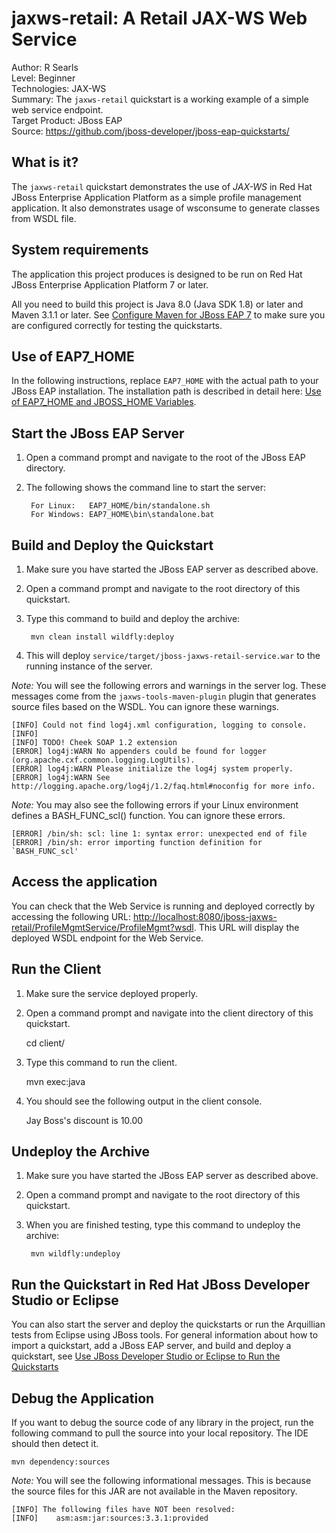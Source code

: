 jaxws-retail: A Retail JAX-WS Web Service
=========================================
Author: R Searls  
Level: Beginner  
Technologies: JAX-WS  
Summary: The `jaxws-retail` quickstart is a working example of a simple web service endpoint.  
Target Product: JBoss EAP  
Source: <https://github.com/jboss-developer/jboss-eap-quickstarts/>  

What is it?
-----------

The `jaxws-retail` quickstart demonstrates the use of *JAX-WS* in Red Hat JBoss Enterprise Application Platform as a simple profile management application. It also demonstrates usage of wsconsume to generate classes from WSDL file.

System requirements
-------------------

The application this project produces is designed to be run on Red Hat JBoss Enterprise Application Platform 7 or later. 

All you need to build this project is Java 8.0 (Java SDK 1.8) or later and Maven 3.1.1 or later. See [Configure Maven for JBoss EAP 7](https://github.com/jboss-developer/jboss-developer-shared-resources/blob/master/guides/CONFIGURE_MAVEN_JBOSS_EAP7.md#configure-maven-to-build-and-deploy-the-quickstarts) to make sure you are configured correctly for testing the quickstarts.


Use of EAP7_HOME
---------------

In the following instructions, replace `EAP7_HOME` with the actual path to your JBoss EAP installation. The installation path is described in detail here: [Use of EAP7_HOME and JBOSS_HOME Variables](https://github.com/jboss-developer/jboss-developer-shared-resources/blob/master/guides/USE_OF_EAP7_HOME.md#use-of-eap_home-and-jboss_home-variables).


Start the JBoss EAP Server
----------------------         

1. Open a command prompt and navigate to the root of the JBoss EAP directory.
2. The following shows the command line to start the server:

        For Linux:   EAP7_HOME/bin/standalone.sh
        For Windows: EAP7_HOME\bin\standalone.bat


Build and Deploy the Quickstart
-------------------------

1. Make sure you have started the JBoss EAP server as described above.
2. Open a command prompt and navigate to the root directory of this quickstart.
3. Type this command to build and deploy the archive:

        mvn clean install wildfly:deploy

4. This will deploy `service/target/jboss-jaxws-retail-service.war` to the running instance of the server.

_Note:_ You will see the following errors and warnings in the server log. These messages come from the `jaxws-tools-maven-plugin` plugin that generates source files based on the WSDL. You can ignore these warnings.

    [INFO] Could not find log4j.xml configuration, logging to console.
    [INFO] 
    [INFO] TODO! Cheek SOAP 1.2 extension
    [ERROR] log4j:WARN No appenders could be found for logger (org.apache.cxf.common.logging.LogUtils).
    [ERROR] log4j:WARN Please initialize the log4j system properly.
    [ERROR] log4j:WARN See http://logging.apache.org/log4j/1.2/faq.html#noconfig for more info.

_Note:_ You may also see the following errors if your Linux environment defines a BASH_FUNC_scl() function. You can ignore these errors.

    [ERROR] /bin/sh: scl: line 1: syntax error: unexpected end of file
    [ERROR] /bin/sh: error importing function definition for `BASH_FUNC_scl'


Access the application 
---------------------

You can check that the Web Service is running and deployed correctly by accessing the following URL: <http://localhost:8080/jboss-jaxws-retail/ProfileMgmtService/ProfileMgmt?wsdl>. This URL will display the deployed WSDL endpoint for the Web Service.

Run the Client
--------------
1. Make sure the service deployed properly.

2. Open a command prompt and navigate into the client directory of this quickstart.

     cd client/
3. Type this command to run the client.

     mvn exec:java
     
4. You should see the following output in the client console.
   
     Jay Boss's discount is 10.00


Undeploy the Archive
--------------------

1. Make sure you have started the JBoss EAP server as described above.
2. Open a command prompt and navigate to the root directory of this quickstart.
3. When you are finished testing, type this command to undeploy the archive:

        mvn wildfly:undeploy


Run the Quickstart in Red Hat JBoss Developer Studio or Eclipse
-------------------------------------
You can also start the server and deploy the quickstarts or run the Arquillian tests from Eclipse using JBoss tools. For general information about how to import a quickstart, add a JBoss EAP server, and build and deploy a quickstart, see [Use JBoss Developer Studio or Eclipse to Run the Quickstarts](https://github.com/jboss-developer/jboss-developer-shared-resources/blob/master/guides/USE_JBDS.md#use-jboss-developer-studio-or-eclipse-to-run-the-quickstarts) 


Debug the Application
------------------------------------

If you want to debug the source code of any library in the project, run the following command to pull the source into your local repository. The IDE should then detect it.

    mvn dependency:sources

_Note:_ You will see the following informational messages. This is because the source files for this JAR are not available in the Maven repository.

    [INFO] The following files have NOT been resolved:
    [INFO]    asm:asm:jar:sources:3.3.1:provided

